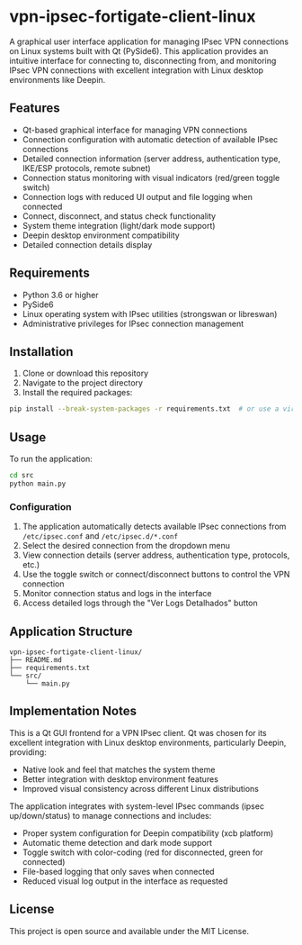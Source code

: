 # vpn-ipsec-fortigate-client-linux

A graphical user interface application for managing IPsec VPN connections on Linux systems built with Qt (PySide6). This application provides an intuitive interface for connecting to, disconnecting from, and monitoring IPsec VPN connections with excellent integration with Linux desktop environments like Deepin.

## Features

- Qt-based graphical interface for managing VPN connections
- Connection configuration with automatic detection of available IPsec connections
- Detailed connection information (server address, authentication type, IKE/ESP protocols, remote subnet)
- Connection status monitoring with visual indicators (red/green toggle switch)
- Connection logs with reduced UI output and file logging when connected
- Connect, disconnect, and status check functionality
- System theme integration (light/dark mode support)
- Deepin desktop environment compatibility
- Detailed connection details display

## Requirements

- Python 3.6 or higher
- PySide6
- Linux operating system with IPsec utilities (strongswan or libreswan)
- Administrative privileges for IPsec connection management

## Installation

1. Clone or download this repository
2. Navigate to the project directory
3. Install the required packages:

```bash
pip install --break-system-packages -r requirements.txt  # or use a virtual environment
```

## Usage

To run the application:

```bash
cd src
python main.py
```

### Configuration

1. The application automatically detects available IPsec connections from `/etc/ipsec.conf` and `/etc/ipsec.d/*.conf`
2. Select the desired connection from the dropdown menu
3. View connection details (server address, authentication type, protocols, etc.)
4. Use the toggle switch or connect/disconnect buttons to control the VPN connection
5. Monitor connection status and logs in the interface
6. Access detailed logs through the "Ver Logs Detalhados" button

## Application Structure

```
vpn-ipsec-fortigate-client-linux/
├── README.md
├── requirements.txt
└── src/
    └── main.py
```

## Implementation Notes

This is a Qt GUI frontend for a VPN IPsec client. Qt was chosen for its excellent integration with Linux desktop environments, particularly Deepin, providing:

- Native look and feel that matches the system theme
- Better integration with desktop environment features
- Improved visual consistency across different Linux distributions

The application integrates with system-level IPsec commands (ipsec up/down/status) to manage connections and includes:

- Proper system configuration for Deepin compatibility (xcb platform)
- Automatic theme detection and dark mode support
- Toggle switch with color-coding (red for disconnected, green for connected)
- File-based logging that only saves when connected
- Reduced visual log output in the interface as requested

## License

This project is open source and available under the MIT License.
